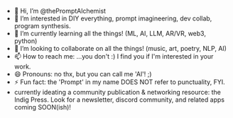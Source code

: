 - 👋 Hi, I’m @thePromptAlchemist
- 👀 I’m interested in DIY everything, prompt imagineering, dev collab, program synthesis.
- 🌱 I’m currently learning all the things! (ML, AI, LLM, AR/VR, web3, python)
- 💞️ I’m looking to collaborate on all the things! (music, art, poetry, NLP, AI)
- 📫 How to reach me: ...you don't :) I find you if I'm interested in your work.
- 😄 Pronouns: no thx, but you can call me 'Al'! ;)
- ⚡ Fun fact: the 'Prompt' in my name DOES NOT refer to punctuality, FYI.
-  currently ideating a community publication & networking resource: the Indig Press. Look for a newsletter, discord community, and related apps coming SOON(ish)!

<!---
thePromptAlchemist/thePromptAlchemist is a ✨ special ✨ repository because its `README.md` (this file) appears on your GitHub profile.
You can click the Preview link to take a look at your changes.
--->
